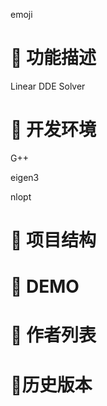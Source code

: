 emoji

# 🍙 功能描述

Linear DDE Solver









# 🧂 开发环境

G++

eigen3

nlopt



# 🍬 **项目结构**



# 🍼 **DEMO**



# 🍺 **作者列表**

# **🍪历史版本**













